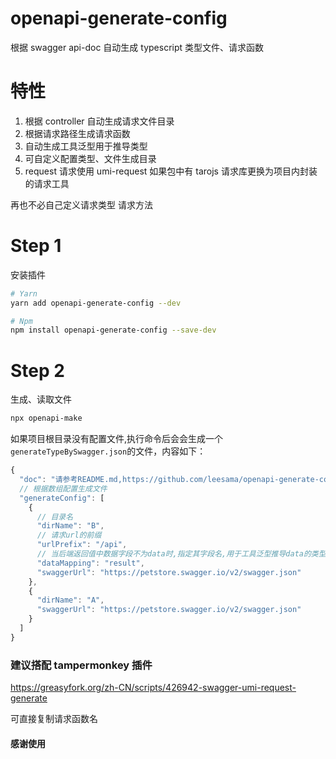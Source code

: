 # openapi-generate-config

根据 swagger api-doc 自动生成 typescript 类型文件、请求函数

# 特性

1. 根据 controller 自动生成请求文件目录
2. 根据请求路径生成请求函数
3. 自动生成工具泛型用于推导类型
4. 可自定义配置类型、文件生成目录
5. request 请求使用 umi-request 如果包中有 tarojs 请求库更换为项目内封装的请求工具

再也不必自己定义请求类型 请求方法

# Step 1

安装插件

```bash
# Yarn
yarn add openapi-generate-config --dev

# Npm
npm install openapi-generate-config --save-dev
```

# Step 2

生成、读取文件

```bash
npx openapi-make

```

如果项目根目录没有配置文件,执行命令后会会生成一个`generateTypeBySwagger.json`的文件，内容如下：

```js
{
  "doc": "请参考README.md,https://github.com/leesama/openapi-generate-config#readme",
  // 根据数组配置生成文件
  "generateConfig": [
    {
      // 目录名
      "dirName": "B",
      // 请求url的前缀
      "urlPrefix": "/api",
      // 当后端返回值中数据字段不为data时,指定其字段名,用于工具泛型推导data的类型
      "dataMapping": "result",
      "swaggerUrl": "https://petstore.swagger.io/v2/swagger.json"
    },
    {
      "dirName": "A",
      "swaggerUrl": "https://petstore.swagger.io/v2/swagger.json"
    }
  ]
}
```

### 建议搭配 tampermonkey 插件

https://greasyfork.org/zh-CN/scripts/426942-swagger-umi-request-generate

可直接复制请求函数名

#### 感谢使用
